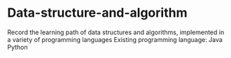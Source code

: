# Data-structure-and-algorithm
Record the learning path of data structures and algorithms, implemented in a variety of programming languages
Existing programming language: Java Python
